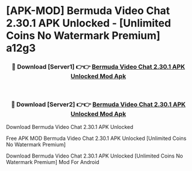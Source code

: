 # [APK-MOD] Bermuda Video Chat 2.30.1 APK Unlocked - [Unlimited Coins No Watermark Premium] a12g3



<div align="center">
<h3>🔴 Download [Server1] 👉👉 <a href="https://momento.my/?title=Bermuda_Video_Chat_2.30.1_APK_Unlocked">Bermuda Video Chat 2.30.1 APK Unlocked Mod Apk</a></h3><br>

<h3>🔴 Download [Server2] 👉👉 <a href="https://momento.my/?title=Bermuda_Video_Chat_2.30.1_APK_Unlocked">Bermuda Video Chat 2.30.1 APK Unlocked Mod Apk</a></h3>
</div>



Download Bermuda Video Chat 2.30.1 APK Unlocked 

Free APK MOD Bermuda Video Chat 2.30.1 APK Unlocked [Unlimited Coins No Watermark Premium]

Download Bermuda Video Chat 2.30.1 APK Unlocked [Unlimited Coins No Watermark Premium] Mod For Android
